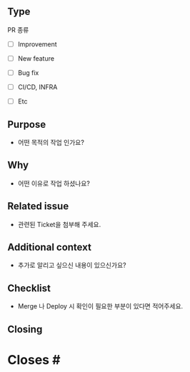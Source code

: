 ## Type
PR 종류
- [ ] Improvement
- [ ] New feature
- [ ] Bug fix
- [ ] CI/CD, INFRA
- [ ] Etc


## Purpose
- 어떤 목적의 작업 인가요?


## Why
- 어떤 이유로 작업 하셨나요?


## Related issue
- 관련된 Ticket을 첨부해 주세요.


## Additional context
- 추가로 알리고 싶으신 내용이 있으신가요?


## Checklist
- Merge 나 Deploy 시 확인이 필요한 부분이 있다면 적어주세요.


## Closing
Closes #
=======
